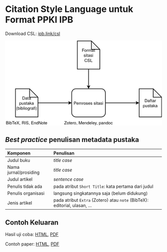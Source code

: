 # Citation Style Language untuk Format PPKI IPB

Download CSL: [ipb.link/csl](https://auriza.github.io/csl-ipb/ipb.csl)

![CSL dalam ekosistem penulisan pustaka](csl.png)

## *Best practice* penulisan metadata pustaka

| Komponen              | Penulisan                                                                |
|:----------------------|:-------------------------------------------------------------------------|
| Judul buku            | *title case*                                                             |
| Nama jurnal/prosiding | *title case*                                                             |
| Judul artikel         | *sentence case*                                                          |
| Penulis tidak ada     | pada atribut `Short Title`: kata pertama dari judul                      |
| Penulis organisasi    | langsung singkatannya saja (belum didukung)                              |
| Jenis artikel         | pada atribut `Extra` (Zotero) atau `note` (BibTeX): editorial, ulasan, … |



## Contoh Keluaran

Hasil uji coba: [HTML](https://auriza.github.io/csl-ipb/test/ppki4.html), [PDF](test/ppki4.pdf)

Contoh paper: [HTML](https://auriza.github.io/csl-ipb/tesis/paper.html), [PDF](tesis/paper.pdf)
